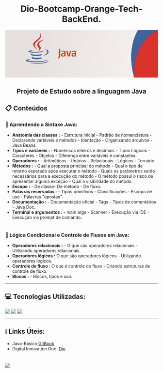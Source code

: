 <h1 align ="center">Dio-Bootcamp-Orange-Tech-BackEnd.</h1>

<div align ="center">
 <img  src="https://github.com/Celsohsl/Dio-Bootcamp-Orange-Tech-BackEnd/blob/main/banner_java.png" />
</div> 

<h2 align ="center">Projeto de Estudo sobre a linguagem Java</h2>

<h2>📋 Conteúdos</h2>
<h3>🔹 Aprendendo a Sintaxe Java:</h3>

- **Anatomia das classes :** - Estrutura inicial - Padrão de nomenclatura - Declarando variáveis e métodos - Identação - Organizando arquivos - Java Beans.
- **Tipos e variáveis :** - Numéricos inteiros e decimais - Tipos Lógicos - Caracteres - Objetos - Diferença entre variáveis e constantes. 
- **Operadores :** - Aritméticos - Unários - Relacionais - Lógicos - Ternário.
- **Métodos :** - Qual a proposta principal do método - Qual o tipo de retorno esperado após executar o método - Quais os parâmetros serão necessários para a execução do método - O método possui o risco de apresentar alguma exceção - Qual a visibilidade do método. 
- **Escopo :** - De classe- De método - De fluxo.
- **Palavras reservadas :** - Tipos primitivos - Classificações - Escopo de uso - Palavras "opostas".
- **Documentação :** - Documentação oficial - Tags - Tipos de comentários - Java Doc.
- **Terminal e argumentos :** - main args - Scanner - Execução via IDE - Execução via prompt de comando.
#
<h3>🔹 Lógica Condicional e Controle de Fluxos em Java:</h3>

- **Operadores relacionais :** - O que são operadores relacionais - Utilizando operadores relacionais.
- **Operadores lógicos :** O que são operadores lógicos - Utilizando operadores lógicos. 
- **Controle de fluxo :** O que é controle de fluxo - Criando estruturas de controle de fluxo.
- **Blocos :** - Blocos, tipos e uso.

---

<h2>💻 Tecnologias Utilizadas:</h2>

<img align="center" src="https://img.shields.io/badge/-Eclipse-333333?style=flat&logo=eclipse-ide&logoColor=blue"> <img align="center" src="https://img.shields.io/badge/git-%23F05033.svg?style=for-the-badge&logo=git&logoColor=white"> <img align="center" src="https://img.shields.io/badge/github-%23121011.svg?style=for-the-badge&logo=github&logoColor=white">

---

<h2>ℹ️ Links Úteis:</h2>

- Java-Básico [GitBook](https://glysns.gitbook.io/java-basico/)
- Digital Innovation One: [Dio](https://www.dio.me/)

#
<p align="left">
  <a href="https://www.linkedin.com/in/celso-henrique-da-silva-lacerda-front-end/" target="_blank"><img src="https://img.shields.io/badge/-LinkedIn-%230077B5?style=for-the-badge&logo=linkedin&logoColor=white" target="_blank"></a> 
</p>